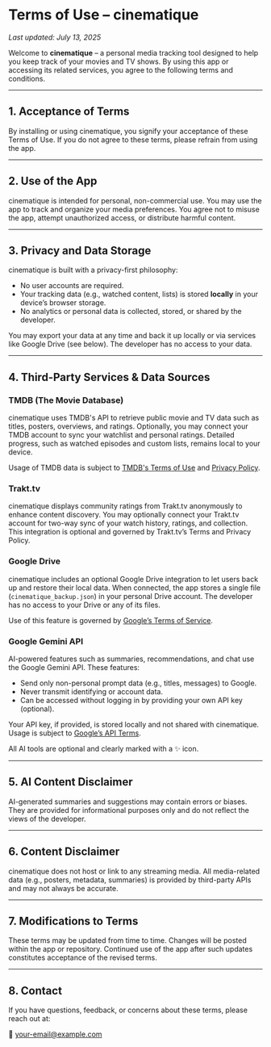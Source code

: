 # Terms of Use – cinematique

*Last updated: July 13, 2025*

Welcome to **cinematique** – a personal media tracking tool designed to help you keep track of your movies and TV shows. By using this app or accessing its related services, you agree to the following terms and conditions.

---

## 1. Acceptance of Terms

By installing or using cinematique, you signify your acceptance of these Terms of Use. If you do not agree to these terms, please refrain from using the app.

---

## 2. Use of the App

cinematique is intended for personal, non-commercial use. You may use the app to track and organize your media preferences. You agree not to misuse the app, attempt unauthorized access, or distribute harmful content.

---

## 3. Privacy and Data Storage

cinematique is built with a privacy-first philosophy:

* No user accounts are required.
* Your tracking data (e.g., watched content, lists) is stored **locally** in your device’s browser storage.
* No analytics or personal data is collected, stored, or shared by the developer.

You may export your data at any time and back it up locally or via services like Google Drive (see below). The developer has no access to your data.

---

## 4. Third-Party Services & Data Sources

### TMDB (The Movie Database)

cinematique uses TMDB's API to retrieve public movie and TV data such as titles, posters, overviews, and ratings. Optionally, you may connect your TMDB account to sync your watchlist and personal ratings. Detailed progress, such as watched episodes and custom lists, remains local to your device.

Usage of TMDB data is subject to [TMDB's Terms of Use](https://www.themoviedb.org/terms-of-use) and [Privacy Policy](https://www.themoviedb.org/privacy-policy).

### Trakt.tv

cinematique displays community ratings from Trakt.tv anonymously to enhance content discovery. You may optionally connect your Trakt.tv account for two-way sync of your watch history, ratings, and collection. This integration is optional and governed by Trakt.tv’s Terms and Privacy Policy.

### Google Drive

cinematique includes an optional Google Drive integration to let users back up and restore their local data. When connected, the app stores a single file (`cinematique_backup.json`) in your personal Drive account. The developer has no access to your Drive or any of its files.

Use of this feature is governed by [Google’s Terms of Service](https://policies.google.com/terms).

### Google Gemini API

AI-powered features such as summaries, recommendations, and chat use the Google Gemini API. These features:

* Send only non-personal prompt data (e.g., titles, messages) to Google.
* Never transmit identifying or account data.
* Can be accessed without logging in by providing your own API key (optional).

Your API key, if provided, is stored locally and not shared with cinematique. Usage is subject to [Google’s API Terms](https://cloud.google.com/terms).

All AI tools are optional and clearly marked with a ✨ icon.

---

## 5. AI Content Disclaimer

AI-generated summaries and suggestions may contain errors or biases. They are provided for informational purposes only and do not reflect the views of the developer.

---

## 6. Content Disclaimer

cinematique does not host or link to any streaming media. All media-related data (e.g., posters, metadata, summaries) is provided by third-party APIs and may not always be accurate.

---

## 7. Modifications to Terms

These terms may be updated from time to time. Changes will be posted within the app or repository. Continued use of the app after such updates constitutes acceptance of the revised terms.

---

## 8. Contact

If you have questions, feedback, or concerns about these terms, please reach out at:

📧 [your-email@example.com](mailto:your-email@example.com)
